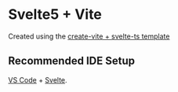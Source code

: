 # Svelte5 + Vite

Created using the [create-vite + svelte-ts template](https://github.com/vitejs/vite/tree/main/packages/create-vite)

## Recommended IDE Setup

[VS Code](https://code.visualstudio.com/) + [Svelte](https://marketplace.visualstudio.com/items?itemName=svelte.svelte-vscode).
